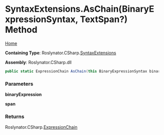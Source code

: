 # SyntaxExtensions\.AsChain\(BinaryExpressionSyntax, TextSpan?\) Method

[Home](../../../../README.md)

**Containing Type**: Roslynator\.CSharp\.[SyntaxExtensions](../README.md)

**Assembly**: Roslynator\.CSharp\.dll

```csharp
public static ExpressionChain AsChain(this BinaryExpressionSyntax binaryExpression, TextSpan? span = null)
```

### Parameters

**binaryExpression**

**span**

### Returns

Roslynator\.CSharp\.[ExpressionChain](../../ExpressionChain/README.md)


